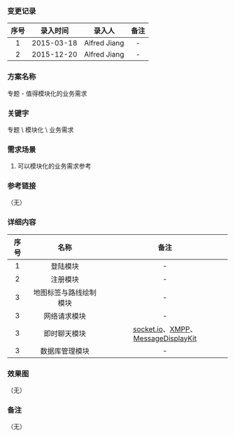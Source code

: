 ### 变更记录

| 序号 | 录入时间 | 录入人 | 备注 |
|:--------:|:--------:|:--------:|:--------:|
| 1 | 2015-03-18 | Alfred Jiang | - |
| 2 | 2015-12-20 | Alfred Jiang | - |

### 方案名称

专题 - 值得模块化的业务需求

### 关键字

专题 \ 模块化 \ 业务需求

### 需求场景

1. 可以模块化的业务需求参考

### 参考链接
（无）

### 详细内容

| 序号 | 名称 |  备注 |
|:--------:|:--------:|:--------:|
| 1 | 登陆模块 | - |
| 2 | 注册模块 | - |
| 3 | 地图标签与路线绘制模块 | - |
| 3 | 网络请求模块 | - |
| 3 | 即时聊天模块 | [socket.io](http://socket.io/)、[XMPP](Notes/Note_00147_20160308.md)、[MessageDisplayKit](https://github.com/xhzengAIB/MessageDisplayKit) |
| 3 | 数据库管理模块 | - |

### 效果图
（无）

### 备注
（无）
